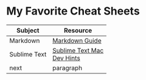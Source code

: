 # My Favorite Cheat Sheets


| Subject    | Resource |
| -------- | ----------- |
| Markdown  | [Markdown Guide](https://www.markdownguide.org/cheat-sheet/)    |
| Sublime Text  | [Sublime Text Mac](http://tianhuat.github.io/files/SublimeText3_Mac_CheatSheet.pdf) <br> [Dev Hints](https://devhints.io/sublime-text) <br> |
| next | paragraph |
